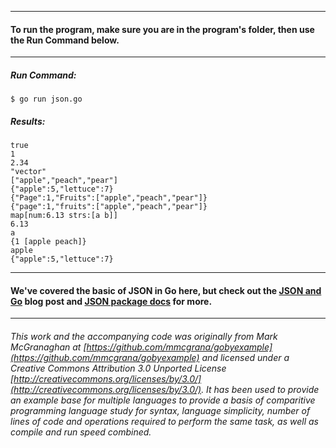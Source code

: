 ___
#### To run the program, make sure you are in the program's folder, then use the Run Command below.
___
##### Run Command:

`$ go run json.go`

##### Results:
```
true
1
2.34
"vector"
["apple","peach","pear"]
{"apple":5,"lettuce":7}
{"Page":1,"Fruits":["apple","peach","pear"]}
{"page":1,"fruits":["apple","peach","pear"]}
map[num:6.13 strs:[a b]]
6.13
a
{1 [apple peach]}
apple
{"apple":5,"lettuce":7}
```
___
#### We've covered the basic of JSON in Go here, but check out the [JSON and Go](http://blog.golang.org/2011/01/json-and-go.html) blog post and [JSON package docs](http://golang.org/pkg/encoding/json/) for more.
___
###### This work and the accompanying code was originally from Mark McGranaghan at [https://github.com/mmcgrana/gobyexample](https://github.com/mmcgrana/gobyexample) and licensed under a Creative Commons Attribution 3.0 Unported License [http://creativecommons.org/licenses/by/3.0/](http://creativecommons.org/licenses/by/3.0/). It has been used to provide an example base for multiple languages to provide a basis of comparitive programming language study for syntax, language simplicity, number of lines of code and operations required to perform the same task, as well as compile and run speed combined.
